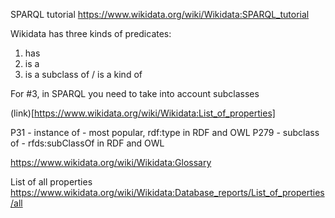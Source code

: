 SPARQL tutorial
https://www.wikidata.org/wiki/Wikidata:SPARQL_tutorial

Wikidata has three kinds of predicates:

1. has
1. is a
1. is a subclass of / is a kind of

For #3, in SPARQL you need to take into account subclasses

(link)[https://www.wikidata.org/wiki/Wikidata:List_of_properties]

P31 - instance of - most popular, rdf:type in RDF and OWL
P279 - subclass of - rfds:subClassOf in RDF and OWL

https://www.wikidata.org/wiki/Wikidata:Glossary

List of all properties
https://www.wikidata.org/wiki/Wikidata:Database_reports/List_of_properties/all
